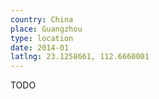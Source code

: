 ```yaml
---
country: China
place: Guangzhou
type: location
date: 2014-01
latlng: 23.1258661, 112.6660001
---
```


TODO
